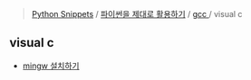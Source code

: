 > [Python Snippets](../../../README.md) / [파이썬을 제대로 활용하기](../../README.md) / [gcc ](../README.md) /  visual c 
##  visual c 
- [ mingw 설치하기](%20mingw%20설치하기.md)